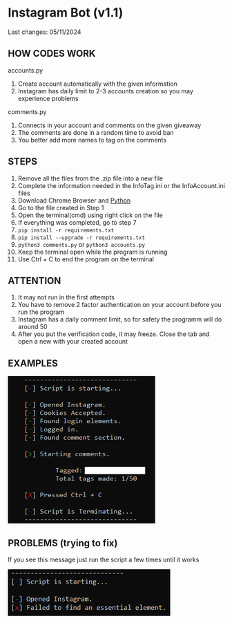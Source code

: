 # Instagram Bot (v1.1)

Last changes: 05/11/2024

## HOW CODES WORK

accounts.py

1. Create account automatically with the given information
2. Instagram has daily limit to 2-3 accounts creation so you may experience problems

comments.py

1. Connects in your account and comments on the given giveaway
2. The comments are done in a random time to avoid ban
3. You better add more names to tag on the comments

## STEPS

1. Remove all the files from the .zip file into a new file
2. Complete the information needed in the InfoTag.ini or the InfoAccount.ini files
3. Download Chrome Browser and [Python](https://phoenixnap.com/kb/how-to-install-python-3-windows)
4. Go to the file created in Step 1
5. Open the terminal(cmd) using right click on the file
6. If everything was completed, go to step 7
7. `pip install -r requirements.txt`
8. `pip install --upgrade -r requirements.txt`
9. `python3 comments.py` or `python3 accounts.py`
10. Keep the terminal open while the program is running
11. Use Ctrl + C to end the program on the terminal

## ATTENTION

1. It may not run in the first attempts
2. You have to remove 2 factor authentication on your account before you run the program
3. Instagram has a daily comment limit, so for safety the programm will do around 50
4. After you put the verification code, it may freeze. Close the tab and open a new with your created account

## EXAMPLES

![photo](./Photo1.png)

## PROBLEMS (trying to fix)

If you see this message just run the script a few times until it works

![photo](./Photo2.png)
